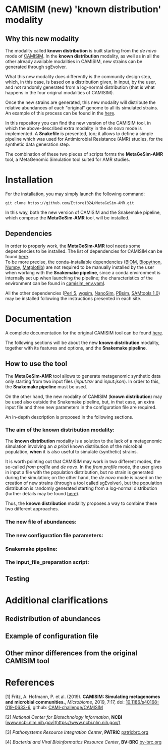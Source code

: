 # CAMISIM (new) 'known distribution' modality

## Why this new modality
The modality called **known distribution** is built starting from the _de novo_ mode of [CAMISIM](https://github.com/CAMI-challenge/CAMISIM).
In the **known distribution** modality, as well as in all the other already available modalities in CAMISIM, new strains can be generated through sgEvolver.

What this new modality does differently is the community design step, which, in this case, is based on a distribution given, in input, by the user, and not randomly generated 
from a log-normal distribution (that is what happens in the four original modalities of CAMISIM).

Once the new strains are generated, this new modality will distribute the relative abundances of each "original" genome to all its simulated strains. An example of this process 
can be found in the [here](https://github.com/Ettore1024/MetaGeSim-AMR#redistribution-of-abundances).

In this repository you can find the new version of the CAMISIM tool, in which the above-described extra modality in the _de novo_ mode is implemented. A **Snakefile** is presented, too;
it allows to define a simple pipeline which was used for Antimicrobial Resistance (AMR) studies, for the synthetic data generation step.

The combination of these two pieces of scripts forms the **MetaGeSim-AMR** tool, a MetaGenomic Simulation tool suited for AMR studies.

# Installation
For the installation, you may simply launch the following command:

    git clone https://github.com/Ettore1024/MetaGeSim-AMR.git

In this way, both the new version of CAMISIM and the Snakemake pipeline, which compose the **MetaGeSim-AMR** tool, will be installed.

## Dependencies
In order to properly work, the **MetaGeSim-AMR** tool needs some dependencies to be installed. The list of dependencies for CAMISIM can be found [here](https://github.com/CAMI-challenge/CAMISIM/wiki/User-manual#dependencies).  
To be more precise, the conda-installable dependencies ([BIOM](https://pypi.org/project/biom-format/), [Biopython](https://biopython.org/), 
[Numpy](https://numpy.org/), [Matplotlib](https://matplotlib.org/)) are not required to be manually installed by the user when working with the **Snakemake pipeline**, since a
conda environment is internally set up when launching the pipeline; the characteristics of the environment can be found in [camisim_env.yaml](https://github.com/Ettore1024/MetaGeSim-AMR/blob/main/camisim_env.yaml).

All the other dependencies ([Perl 5](https://www.perl.org/), [wgsim](https://github.com/lh3/wgsim), [NanoSim](https://github.com/abremges/NanoSim), 
[PBsim](https://github.com/pfaucon/PBSIM-PacBio-Simulator), [SAMtools 1.0](http://www.htslib.org/)) may be installed following the instructions presented in each site. 

# Documentation
A complete documentation for the original CAMISIM tool can be found [here](https://github.com/CAMI-challenge/CAMISIM/wiki/User-manual).

The following sections will be about the new **known distribution** modality, together with its features and options, and the **Snakemake pipeline**.

## How to use the tool
The **MetaGeSim-AMR** tool allows to generate metagenomic synthetic data only starting from two input files (_input.tsv_ and _input.json_).
In order to this, the **Snakemake pipeline** must be used.

On the other hand, the new modality of CAMISIM (**known distribution**) may be used also outside the Snakemake pipeline, but, in that case, an extra input file
and three new parameters in the configuration file are required. 

An in-depth description is proposed in the following sections.

### The aim of the known distribution modality:
The **known distribution** modality is a solution to the lack of a metagenomic simulation involving an _a priori_ known distribution of the microbial population, **when** it is 
also useful to simulate (synthetic) strains.

It is worth pointing out that CAMISIM may work in two different modes, the so-called _from profile_ and _de novo_. In the _from profile_ mode, the user gives in input a file 
with the population distribution, but no strain is generated during the simulation; on the other hand, the _de novo_ mode is based on the creation of new strains (through a
tool called sgEvolver), but the population distribution is randomly generated starting from a log-normal distribution (further details may be found [here](https://github.com/CAMI-challenge/CAMISIM/wiki/Distribution-of-genomes)).

Thus, the **known distribution** modality proposes a way to combine these two different approaches.

### The new file of abundances:

### The new configuration file parameters:

### Snakemake pipeline:

### The input_file_preparation script:

## Testing

# Additional clarifications

## Redistribution of abundances

## Example of configuration file

## Other minor differences from the original CAMISIM tool

# References
[1] Fritz, A. Hofmann, P. et al. (2019). **CAMISIM: Simulating metagenomes and microbial communities.**, _Microbiome_, 2019, 7:17, doi: [10.1186/s40168-019-0633-6](https://doi.org/10.1186/s40168-019-0633-6), github: [CAMI-challenge/CAMISIM](https://github.com/CAMI-challenge/CAMISIM)

[2] _National Center for Biotechnology Information_, **NCBI** [www.ncbi.nlm.nih.gov](https://www.ncbi.nlm.nih.gov/)

[3] _Pathosystems Resource Integration Center_, **PATRIC** [patricbrc.org](https://patricbrc.org/) 

[4] _Bacterial and Viral Bioinformatics Resource Center_,  **BV-BRC** [bv-brc.org](https://www.bv-brc.org/)



